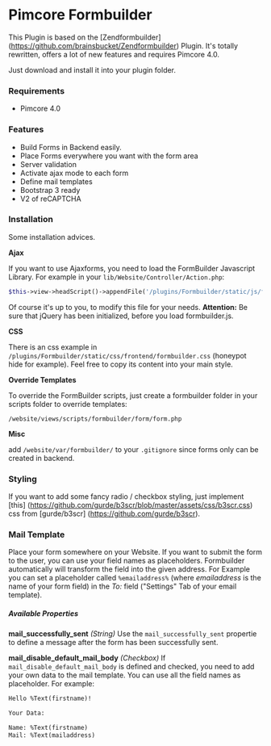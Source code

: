 # Pimcore Formbuilder

This Plugin is based on the [Zendformbuilder] (https://github.com/brainsbucket/Zendformbuilder) Plugin.
It's totally rewritten, offers a lot of new features and requires Pimcore 4.0.

Just download and install it into your plugin folder.

### Requirements
* Pimcore 4.0

### Features
* Build Forms in Backend easily.
* Place Forms everywhere you want with the form area
* Server validation
* Activate ajax mode to each form
* Define mail templates
* Bootstrap 3 ready
* V2 of reCAPTCHA

### Installation
Some installation advices. 

**Ajax**

If you want to use Ajaxforms, you need to load the FormBuilder Javascript Library. For example in your `lib/Website/Controller/Action.php`:
```php
$this->view->headScript()->appendFile('/plugins/Formbuilder/static/js/frontend/formbuilder.js');
```
Of course it's up to you, to modify this file for your needs.
**Attention:** Be sure that jQuery has been initialized, before you load formbuilder.js.

**CSS**

There is an css example in `/plugins/Formbuilder/static/css/frontend/formbuilder.css` (honeypot hide for example).
Feel free to copy its content into your main style.

**Override Templates**

To override the FormBuilder scripts, just create a formbuilder folder in your scripts folder to override templates:
 
 `/website/views/scripts/formbuilder/form/form.php`

**Misc**

add `/website/var/formbuilder/` to your `.gitignore` since forms only can be created in backend.

### Styling
If you want to add some fancy radio / checkbox styling, just implement [this] (https://github.com/gurde/b3scr/blob/master/assets/css/b3scr.css) css from [gurde/b3scr] (https://github.com/gurde/b3scr).

### Mail Template
Place your form somewhere on your Website.
If you want to submit the form to the user, you can use your field names as placeholders. Formbuilder automatically will transform the field into the given address.
For Example you can set a placeholder called `%emailaddress%` (where *emailaddress* is the name of your form field) in the *To:* field ("Settings" Tab of your email template).

##### Available Properties
**mail_successfully_sent** *(String)*
Use the `mail_successfully_sent` propertie to define a message after the form has been successfully sent.

**mail_disable_default_mail_body** *(Checkbox)*
If `mail_disable_default_mail_body` is defined and checked, you need to add your own data to the mail template.
You can use all the field names as placeholder. For example:

```html
Hello %Text(firstname)!

Your Data:

Name: %Text(firstname)
Mail: %Text(mailaddress)
```